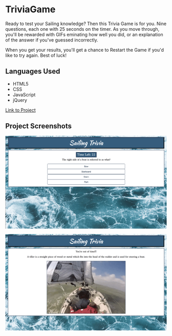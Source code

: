 # TriviaGame

Ready to test your Sailing knowledge? Then this Trivia Game is for you. Nine questions, each one with 25 seconds on the timer. As you move through, you'll be rewarded with GIFs eminating how well you did, or an explanation of the answer if you've guessed incorrectly. 

When you get your results, you'll get a chance to Restart the Game if you'd like to try again. Best of luck!

## Languages Used
- HTML5
- CSS
- JavaScript
- jQuery

[Link to Project](https://syddunlap.github.io/TriviaGame/)

## Project Screenshots
![Question Screen](images/questionscreen.png)

![Wrong Answer](images/wronganswer.png)